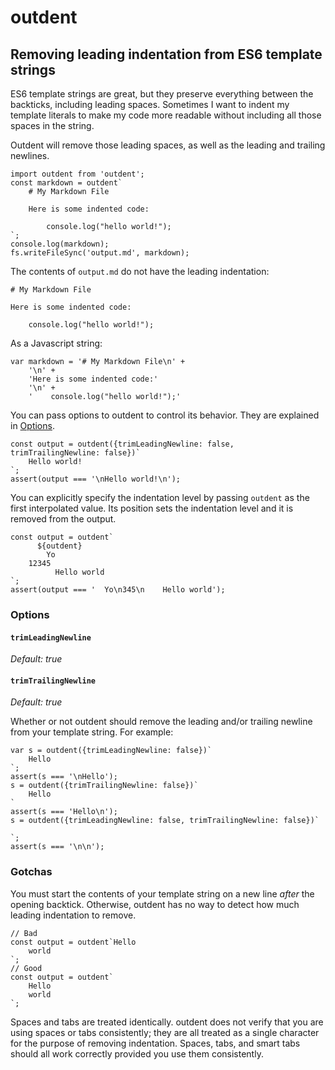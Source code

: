 # outdent

## Removing leading indentation from ES6 template strings

ES6 template strings are great, but they preserve everything between the backticks, including leading spaces.
Sometimes I want to indent my template literals to make my code more readable without including all those spaces in the
string.

Outdent will remove those leading spaces, as well as the leading and trailing newlines.

    import outdent from 'outdent';
    const markdown = outdent`
        # My Markdown File

        Here is some indented code:

            console.log("hello world!");
    `;
    console.log(markdown);
    fs.writeFileSync('output.md', markdown);

The contents of `output.md` do not have the leading indentation:

    # My Markdown File

    Here is some indented code:

        console.log("hello world!");

As a Javascript string:

    var markdown = '# My Markdown File\n' +
        '\n' +
        'Here is some indented code:'
        '\n' +
        '    console.log("hello world!");'

You can pass options to outdent to control its behavior.  They are explained in [Options](#Options).

    const output = outdent({trimLeadingNewline: false, trimTrailingNewline: false})`
        Hello world!
    `;
    assert(output === '\nHello world!\n');
    
You can explicitly specify the indentation level by passing `outdent` as the first interpolated value.  Its position
sets the indentation level and it is removed from the output.

    const output = outdent`
          ${outdent}
            Yo
        12345
              Hello world
    `;
    assert(output === '  Yo\n345\n    Hello world');

### Options

#### `trimLeadingNewline`
*Default: true*

#### `trimTrailingNewline`
*Default: true*

Whether or not outdent should remove the leading and/or trailing newline from your template string.  For example:

    var s = outdent({trimLeadingNewline: false})`
        Hello
    `;
    assert(s === '\nHello');
    s = outdent({trimTrailingNewline: false})`
        Hello
    `
    assert(s === 'Hello\n');
    s = outdent({trimLeadingNewline: false, trimTrailingNewline: false})`
        
    `;
    assert(s === '\n\n');

<!--
#### `pass`

Returns an arguments array that can be passed to another tagging function, instead of returning a string.

For example, say you want to use outdent with the following code:

    function query(barVal) {
        return prepareSql`
    SELECT * from foo where bar = ${barVal}
        `;
    }

`prepareSql` is expecting to receive a strings array and all interpolated values so that it can create a safe SQL
query.  To add outdent into the mix, we
must set `pass: true` and splat the result into `prepareSql`.

    var odRaw = outdent({pass: true});
    function query(barVal) {
        return prepareSql(...odRaw`
            SELECT * from foo where bar = ${barVal}
        `);
    }

*This is a contrived example because SQL servers don't care about indentation.  But perhaps the result is
being logged and looks better without indentation?  Perhaps you're doing something totally different with tagged
template strings? Regardless, the `pass` option is here in case you need it. :-)*

-->

### Gotchas

You must start the contents of your template string on a new line *after* the opening backtick.  Otherwise, outdent
has no way to detect how much leading indentation to remove.

    // Bad
    const output = outdent`Hello
        world
    `;
    // Good
    const output = outdent`
        Hello
        world
    `;

Spaces and tabs are treated identically.  outdent does not verify that you are using spaces or tabs consistently; they
are all treated as a single character for the purpose of removing indentation.  Spaces, tabs, and smart tabs should
all work correctly provided you use them consistently.

<!--
### TODOs

[ ] Support tabs and/or smart tabs (verify they're being used correctly?  Throw an error if not?)
-->
